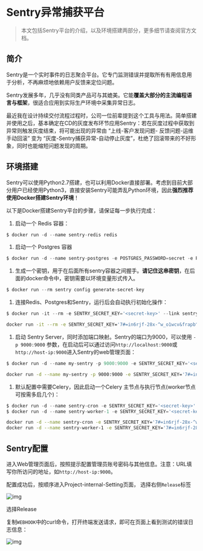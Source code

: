 # Sentry异常捕获平台

> 本文包括Sentry平台的介绍，以及环境搭建两部分，更多细节请查阅官方文档。

## 简介

Sentry是一个实时事件的日志聚合平台。它专门监测错误并提取所有有用信息用于分析，不再麻烦地依赖用户反馈来定位问题。

Sentry发展多年，几乎没有同类产品可与其媲美。它能**覆盖大部分的主流编程语言与框架**，很适合应用到实际生产环境中采集异常日志。

最近我在设计持续交付流程过程时，公司一位前辈提到这个工具与用法。简单搭建并使用之后，基本确定在CD的灰度发布环节应用Sentry：若在灰度过程中获取到异常则触发灰度结束，将可能出现的异常由
“上线-客户发现问题- 反馈问题-运维手动回滚”
变为
“灰度-Sentry捕获异常-自动停止灰度”，杜绝了回滚带来的不好形象，同时也能缩短问题发现的周期。

## 环境搭建

Sentry可以使用Python2.7搭建，也可以利用Docker直接部署。考虑到目前大部分用户已经使用Python3，直接安装Sentry可能弄乱Python环境，因此**强烈推荐使用Docker搭建Sentry环境**！

以下是Docker搭建Sentry平台的步骤，请保证每一步执行完成：

1. 启动一个 Redis 容器：

```javascript
$ docker run -d --name sentry-redis redis
```

1. 启动一个 Postgres 容器

```javascript
$ docker run -d --name sentry-postgres -e POSTGRES_PASSWORD=secret -e POSTGRES_USER=sentry postgres
```

1. 生成一个密钥，用于在后面所有sentry容器之间握手。**请记住这串密钥**，在后面的docker命令中，密钥需要以环境变量形式传入。

```javascript
$ docker run --rm sentry config generate-secret-key
```

1. 连接Redis、Postgres和Sentry，运行后会自动执行初始化操作：

```javascript
$ docker run -it --rm -e SENTRY_SECRET_KEY='<secret-key>' --link sentry-postgres:postgres --link sentry-redis:redis sentry upgrade
```

```bash
docker run -it --rm -e SENTRY_SECRET_KEY='7#=in6rjf-28x-^w_o1wcv&frapb^ffbklt)!+s2-=z%_%^t)l' --link sentry-postgres:postgres --link sentry-redis:redis sentry upgrade
```


1. 启动 Sentry Server，同时添加端口映射。Sentry的端口为9000，可以使用 `-p 9000:9000` 参数，在启动后可以通过访问`http://localhost:9000`或`http://host-ip:9000`进入Sentry的web管理页面：

```javascript
$ docker run -d --name my-sentry -p 9000:9000 -e SENTRY_SECRET_KEY='<secret-key>' --link sentry-redis:redis --link sentry-postgres:postgres sentry
```

```bash
docker run -d --name my-sentry -p 9000:9000 -e SENTRY_SECRET_KEY='7#=in6rjf-28x-^w_o1wcv&frapb^ffbklt)!+s2-=z%_%^t)l' --link sentry-redis:redis --link sentry-postgres:postgres sentry
```


1. 默认配置中需要Celery，因此启动一个Celery 主节点与执行节点(worker节点可按需多启几个)：

```javascript
$ docker run -d --name sentry-cron -e SENTRY_SECRET_KEY='<secret-key>' --link sentry-postgres:postgres --link sentry-redis:redis sentry run cron
$ docker run -d --name sentry-worker-1 -e SENTRY_SECRET_KEY='<secret-key>' --link sentry-postgres:postgres --link sentry-redis:redis sentry run worker
```

```bash
docker run -d --name sentry-cron -e SENTRY_SECRET_KEY='7#=in6rjf-28x-^w_o1wcv&frapb^ffbklt)!+s2-=z%_%^t)l' --link sentry-postgres:postgres --link sentry-redis:redis sentry run cron
docker run -d --name sentry-worker-1 -e SENTRY_SECRET_KEY='7#=in6rjf-28x-^w_o1wcv&frapb^ffbklt)!+s2-=z%_%^t)l' --link sentry-postgres:postgres --link sentry-redis:redis sentry run worker

```


## Sentry配置

进入Web管理页面后，按照提示配置管理员账号密码与其他信息。注意：URL填写你所访问的地址，如`http://host-ip:9000`。

配置成功后，按顺序进入Project-internal-Setting页面， 选择右侧`Release`标签



![img](https://upload-images.jianshu.io/upload_images/3520043-8278abe7e6c00dae.png?imageMogr2/auto-orient/strip|imageView2/2/w/889/format/webp)

选择Release

复制`WEBHOOK`中的curl命令，打开终端发送请求，即可在页面上看到测试的错误日志信息：



![img](https://upload-images.jianshu.io/upload_images/3520043-b435920982f10d6e.png?imageMogr2/auto-orient/strip|imageView2/2/w/1200/format/webp)